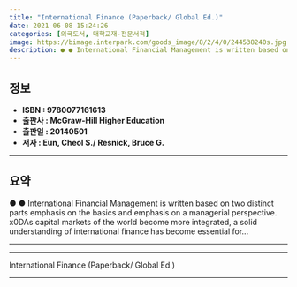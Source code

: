 ```yaml
---
title: "International Finance (Paperback/ Global Ed.)"
date: 2021-06-08 15:24:26
categories: [외국도서, 대학교재-전문서적]
image: https://bimage.interpark.com/goods_image/8/2/4/0/244538240s.jpg
description: ● ● International Financial Management is written based on two distinct parts emphasis on the basics and emphasis on a managerial perspective. x0DAs capital m
---
```


## **정보**

- **ISBN : 9780077161613**
- **출판사 : McGraw-Hill Higher Education**
- **출판일 : 20140501**
- **저자 : Eun, Cheol S./ Resnick, Bruce G.**

------



## **요약**

●  ●  International Financial Management is written based on two distinct parts emphasis on the basics and emphasis on a managerial perspective. x0DAs capital markets of the world become more integrated, a solid understanding of international finance has become essential for... 

------



------


International Finance (Paperback/ Global Ed.) 

------



